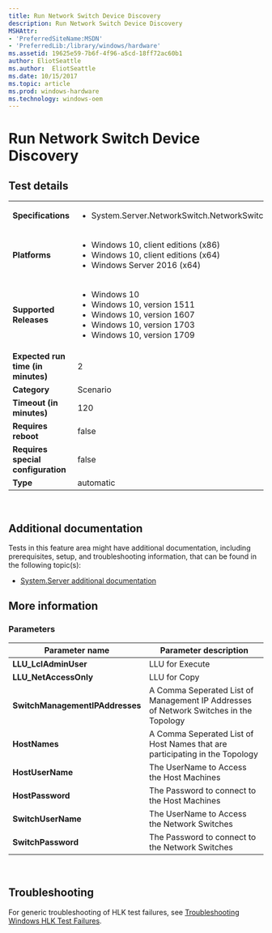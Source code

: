 ```yaml
---
title: Run Network Switch Device Discovery
description: Run Network Switch Device Discovery
MSHAttr:
- 'PreferredSiteName:MSDN'
- 'PreferredLib:/library/windows/hardware'
ms.assetid: 19625e59-7b6f-4f96-a5cd-18ff72ac60b1
author: EliotSeattle
ms.author:  EliotSeattle
ms.date: 10/15/2017
ms.topic: article
ms.prod: windows-hardware
ms.technology: windows-oem
---
```


# <span id="p_hlk_test.33a3be21-b5e7-4b3a-952c-dfcbcde54147"></span>Run Network Switch Device Discovery


## Test details
|||
|---|---|
| **Specifications**  | <ul><li>System.Server.NetworkSwitch.NetworkSwitchDiscovery</li></ul> |  
| **Platforms**   | <ul><li>Windows 10, client editions (x86)</li><li>Windows 10, client editions (x64)</li><li>Windows Server 2016 (x64)</li></ul> |
| **Supported Releases** | <ul><li>Windows 10</li><li>Windows 10, version 1511</li><li>Windows 10, version 1607</li><li>Windows 10, version 1703</li><li>Windows 10, version 1709</li></ul> |
|**Expected run time (in minutes)**| 2 |
|**Category**| Scenario |
|**Timeout (in minutes)**| 120 |
|**Requires reboot**| false |
|**Requires special configuration**| false |
|**Type**| automatic |

 

## <span id="Additional_documentation"></span><span id="additional_documentation"></span><span id="ADDITIONAL_DOCUMENTATION"></span>Additional documentation


Tests in this feature area might have additional documentation, including prerequisites, setup, and troubleshooting information, that can be found in the following topic(s):

-   [System.Server additional documentation](system-server-additional-documentation.md)

## <span id="More_information"></span><span id="more_information"></span><span id="MORE_INFORMATION"></span>More information


### <span id="Parameters"></span><span id="parameters"></span><span id="PARAMETERS"></span>Parameters

| Parameter name                  | Parameter description                                                                 |
|---------------------------------|---------------------------------------------------------------------------------------|
| **LLU\_LclAdminUser**           | LLU for Execute                                                                       |
| **LLU\_NetAccessOnly**          | LLU for Copy                                                                          |
| **SwitchManagementIPAddresses** | A Comma Seperated List of Management IP Addresses of Network Switches in the Topology |
| **HostNames**                   | A Comma Seperated List of Host Names that are participating in the Topology           |
| **HostUserName**                | The UserName to Access the Host Machines                                              |
| **HostPassword**                | The Password to connect to the Host Machines                                          |
| **SwitchUserName**              | The UserName to Access the Network Switches                                           |
| **SwitchPassword**              | The Password to connect to the Network Switches                                       |

 

## <span id="Troubleshooting"></span><span id="troubleshooting"></span><span id="TROUBLESHOOTING"></span>Troubleshooting


For generic troubleshooting of HLK test failures, see [Troubleshooting Windows HLK Test Failures](..\user\troubleshooting-windows-hlk-test-failures.md).

 

 






